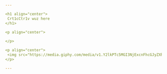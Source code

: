 ```yaml
---

<h1 align="center">
 Crt1cCtr1v wuz here
</h1>

<p align="center">
 
</p>

<p align="center"> 
 <img src="https://media.giphy.com/media/v1.Y2lkPTc5MGI3NjExcnFhcGJyZXh3ZjMyYmJwNTc0Y3lkdHg2d3gzdmw2eGcyeWxzOWNvZSZlcD12MV9pbnRlcm5hbF9naWZfYnlfaWQmY3Q9Zw/3orif18ehkPq7Baxqg/giphy.gif">
</p>

---
```

